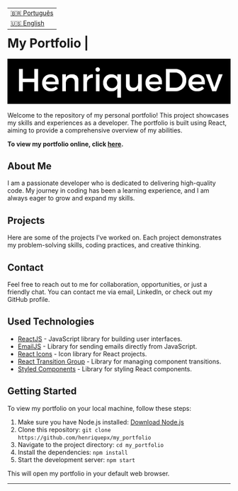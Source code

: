 <table align="right">
  <tr>
    <td>
      <a href="readme-pt.md">🇧🇷 Português</a>
    </td>
  </tr>
  <tr>
    <td>
      <a href="README.md">🇺🇸 English</a>
    </td>
  </tr>
</table>

<br>

# My Portfolio | 

![Portfolio Logo](./public/henriqdevreadme.png)

Welcome to the repository of my personal portfolio! This project showcases my skills and experiences as a developer. The portfolio is built using React, aiming to provide a comprehensive overview of my abilities.

**To view my portfolio online, click [here](https://portfolio-henriquepx.vercel.app/).**

## About Me

I am a passionate developer who is dedicated to delivering high-quality code. My journey in coding has been a learning experience, and I am always eager to grow and expand my skills.

## Projects

Here are some of the projects I've worked on. Each project demonstrates my problem-solving skills, coding practices, and creative thinking.

## Contact

Feel free to reach out to me for collaboration, opportunities, or just a friendly chat. You can contact me via email, LinkedIn, or check out my GitHub profile.

## Used Technologies

- [ReactJS](https://reactjs.org/) - JavaScript library for building user interfaces.
- [EmailJS](https://www.npmjs.com/package/emailjs) - Library for sending emails directly from JavaScript.
- [React Icons](https://react-icons.github.io/react-icons/) - Icon library for React projects.
- [React Transition Group](http://reactcommunity.org/react-transition-group/) - Library for managing component transitions.
- [Styled Components](https://styled-components.com/) - Library for styling React components.

## Getting Started

To view my portfolio on your local machine, follow these steps:

1. Make sure you have Node.js installed: [Download Node.js](https://nodejs.org/)
2. Clone this repository: `git clone https://github.com/henriquepx/my_portfolio`
3. Navigate to the project directory: `cd my_portfolio`
4. Install the dependencies: `npm install`
5. Start the development server: `npm start`

This will open my portfolio in your default web browser.

---
